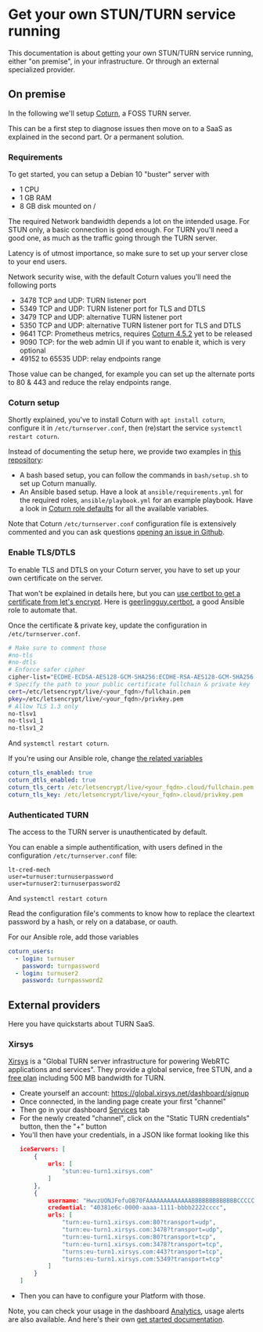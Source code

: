 # Get your own STUN/TURN service running

This documentation is about getting your own STUN/TURN service running, either "on premise", in your infrastructure. Or through an external specialized provider.

## On premise

In the following we'll setup [Coturn](https://github.com/coturn/coturn), a FOSS TURN server.

This can be a first step to diagnose issues then move on to a SaaS as explained in the second part. Or a permanent solution.

### Requirements

To get started, you can setup a Debian 10 "buster" server with

- 1 CPU
- 1 GB RAM
- 8 GB disk mounted on /

The required Network bandwidth depends a lot on the intended usage. For STUN only, a basic connection is good enough. For TURN you'll need a good one, as much as the traffic going through the TURN server.

Latency is of utmost importance, so make sure to set up your server close to your end users.

Network security wise, with the default Coturn values you'll need the following ports

- 3478 TCP and UDP: TURN listener port
- 5349 TCP and UDP: TURN listener port for TLS and DTLS
- 3479 TCP and UDP: alternative TURN listener port
- 5350 TCP and UDP: alternative TURN listener port for TLS and DTLS
- 9641 TCP: Prometheus metrics, requires [Coturn 4.5.2](https://github.com/coturn/coturn/milestone/2) yet to be released
- 9090 TCP: for the web admin UI if you want to enable it, which is very optional
- 49152 to 65535 UDP: relay endpoints range

Those value can be changed, for example you can set up the alternate ports to 80 & 443 and reduce the relay endpoints range.

### Coturn setup

Shortly explained, you've to install Coturn with `apt install coturn`, configure it in `/etc/turnserver.conf`, then (re)start the service `systemctl restart coturn`.

Instead of documenting the setup here, we provide two examples in [this repository](https://github.com/wazo-platform/wazo-turn-example):

- A bash based setup, you can follow the commands in `bash/setup.sh` to set up Coturn manually.
- An Ansible based setup. Have a look at `ansible/requirements.yml` for the required roles, `ansible/playbook.yml` for an example playbook. Have a look in [Coturn role defaults](https://github.com/wazo-platform/ansible-role-coturn/blob/main/defaults/main.yml) for all the available variables.

Note that Coturn `/etc/turnserver.conf` configuration file is extensively commented and you can ask questions [opening an issue in Github](https://github.com/coturn/coturn/issues).

### Enable TLS/DTLS

To enable TLS and DTLS on your Coturn server, you have to set up your own certificate on the server.

That won't be explained in details here, but you can [use certbot to get a certificate from let's encrypt](https://certbot.eff.org/lets-encrypt/debianbuster-other). Here is [geerlingguy.certbot](https://github.com/geerlingguy/ansible-role-certbot), a good Ansible role to automate that.

Once the certificate & private key, update the configuration in `/etc/turnserver.conf`.

```bash
# Make sure to comment those
#no-tls
#no-dtls
# Enforce safer cipher
cipher-list="ECDHE-ECDSA-AES128-GCM-SHA256:ECDHE-RSA-AES128-GCM-SHA256:ECDHE-ECDSA-AES256-GCM-SHA384:ECDHE-RSA-AES256-GCM-SHA384:ECDHE-ECDSA-CHACHA20-POLY1305:ECDHE-RSA-CHACHA20-POLY1305:DHE-RSA-AES128-GCM-SHA256:DHE-RSA-AES256-GCM-SHA384:!ADH:!AECDH:!MD5"
# Specify the path to your public certificate fullchain & private key
cert=/etc/letsencrypt/live/<your_fqdn>/fullchain.pem
pkey=/etc/letsencrypt/live/<your_fqdn>/privkey.pem
# Allow TLS 1.3 only
no-tlsv1
no-tlsv1_1
no-tlsv1_2
```

And `systemctl restart coturn`.

If you're using our Ansible role, change [the related variables](https://github.com/wazo-platform/ansible-role-coturn/blob/main/defaults/main.yml#L85-L97)

```yaml
coturn_tls_enabled: true
coturn_dtls_enabled: true
coturn_tls_cert: /etc/letsencrypt/live/<your_fqdn>.cloud/fullchain.pem
coturn_tls_key: /etc/letsencrypt/live/<your_fqdn>.cloud/privkey.pem
```

### Authenticated TURN

The access to the TURN server is unauthenticated by default.

You can enable a simple authentification, with users defined in the configuration `/etc/turnserver.conf` file:

```
lt-cred-mech
user=turnuser:turnuserpassword
user=turnuser2:turnuserpassword2
```

And `systemctl restart coturn`

Read the configuration file's comments to know how to replace the cleartext password by a hash, or rely on a database, or oauth.

For our Ansible role, add those variables

```yaml
coturn_users:
  - login: turnuser
    password: turnpassword
  - login: turnuser2
    password: turnpassword2
```

## External providers

Here you have quickstarts about TURN SaaS.

### Xirsys

[Xirsys](https://xirsys.com/) is a "Global TURN server infrastructure for powering WebRTC applications and services". They provide a global service, free STUN, and a [free plan](https://global.xirsys.net/dashboard/plans) including 500 MB bandwidth for TURN.

- Create yourself an account: https://global.xirsys.net/dashboard/signup
- Once connected, in the landing page create your first "channel"
- Then go in your dashboard [Services](https://global.xirsys.net/dashboard/services) tab
- For the newly created "channel", click on the "Static TURN credentials" button, then the "+" button
- You'll then have your credentials, in a JSON like format looking like this
  ```json
  iceServers: [
      {
          urls: [
              "stun:eu-turn1.xirsys.com"
          ]
      },
      {
          username: "HwvzUONJFefuOB70FAAAAAAAAAAAAABBBBBBBBBBBBBCCCCCCCCCCCCCDDDDDDDDDZ2FycmlndWU=",
          credential: "40381e6c-0000-aaaa-1111-bbbb2222cccc",
          urls: [
              "turn:eu-turn1.xirsys.com:80?transport=udp",
              "turn:eu-turn1.xirsys.com:3478?transport=udp",
              "turn:eu-turn1.xirsys.com:80?transport=tcp",
              "turn:eu-turn1.xirsys.com:3478?transport=tcp",
              "turns:eu-turn1.xirsys.com:443?transport=tcp",
              "turns:eu-turn1.xirsys.com:5349?transport=tcp"
          ]
      }
  ]
  ```
- Then you can have to configure your Platform with those.

Note, you can check your usage in the dashboard [Analytics](https://global.xirsys.net/dashboard/analytics), usage alerts are also available. And here's their own [get started documentation](https://docs.xirsys.com/?pg=get-started).
